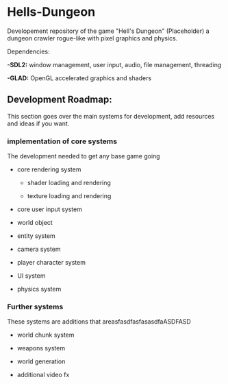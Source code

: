 # Hells-Dungeon


Developement repository of the game "Hell's Dungeon" (Placeholder) a dungeon crawler rogue-like with pixel graphics and physics.

Dependencies:

**-SDL2:** window management, user input, audio, file management, threading

**-GLAD:** OpenGL accelerated graphics and shaders




## Development Roadmap:

This section goes over the main systems for development, add resources and ideas if you want.

### implementation of core systems
The development needed to get any base game going

- core rendering system
  - shader loading and rendering
  
  - texture loading and rendering

- core user input system
  
- world object

- entity system

- camera system

- player character system

- UI system

- physics system

### Further systems
These systems are additions that areasfasdfasfasasdfaASDFASD

- world chunk system

- weapons system

- world generation

- additional video fx


